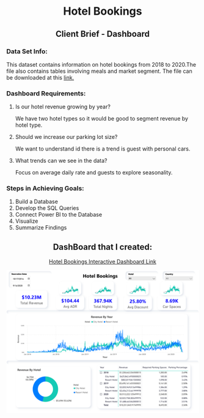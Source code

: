 <h1 align="center">Hotel Bookings</h1>
<h2 align="center">Client Brief - Dashboard</h2>

<P>
  <h3>Data Set Info:</h3>
  <P>
    This dataset contains information on hotel bookings from 2018 to 2020.The file also contains tables involving meals and market segment. The file can be downloaded at this <a 
    href="https://docs.google.com/spreadsheets/d/1yrwJ4wvBDi4A5A4_tcASn9xT3BRvhNZv/edit?usp=sharing&ouid=100743082681367568996&rtpof=true&sd=true">link.</a>
  </P>

  <h3>Dashboard Requirements:</h3>
  <P>
    <ol>
      <li>Is our hotel revenue growing by year?</li>
        <P>We have two hotel types so it would be good to segment revenue by hotel type. </P>
      <li>Should we increase our parking lot size?</li>
        <P>We want to understand id there is a trend is guest with personal cars. </P>
      <li>What trends can we see in the data?</li>
        <P>Focus on average daily rate and guests to explore seasonality. </P>
    </ol>
  </P>

  <h3>Steps in Achieving Goals:</h3>
  <P>
    <ol>
      <li>Build a Database</li>
      <li>Develop the SQL Queries</li>
      <li>Connect Power BI to the Database</li>
      <li>Visualize</li>
      <li>Summarize Findings</li>
    </ol>
  </P>
  
</P>

<P>
  <h2 align="center">DashBoard that I created:</h2>
  <P align="center">
    <a href="https://app.powerbi.com/view?r=eyJrIjoiMWYzMTk2N2YtYTliNS00OWVjLTg3ZjQtMmQ0YzE4YThjNjBlIiwidCI6ImQxNzU2NzliLWFjZDMtNDY0NC1iZTgyLWFmMDQxOTgyOTc3YSIsImMiOjZ9">
      Hotel Bookings Interactive Dashboard Link
    </a>
  </P>
  <img src="Hotel - Dashboard Images/Hotel - Dashboard-1.png">
</P>
